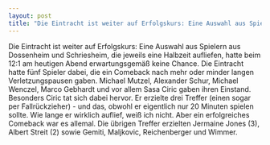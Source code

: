 ```yaml
---
layout: post
title: "Die Eintracht ist weiter auf Erfolgskurs: Eine Auswahl aus Spielern aus Dossenheim und Schriesheim, die jeweils eine Halbzeit aufliefen, hatte beim 12:1 am heutigen Abend erwartungsgemäß keine Chance."
---
```


Die Eintracht ist weiter auf Erfolgskurs: Eine Auswahl aus Spielern aus Dossenheim und Schriesheim, die jeweils eine Halbzeit aufliefen, hatte beim 12:1 am heutigen Abend erwartungsgemäß keine Chance. Die Eintracht hatte fünf Spieler dabei, die ein Comeback nach mehr oder minder langen Verletzungspausen gaben. Michael Mutzel, Alexander Schur, Michael Wenczel, Marco Gebhardt und vor allem Sasa Ciric gaben ihren Einstand. Besonders Ciric tat sich dabei hervor. Er erzielte drei Treffer (einen sogar per Fallrückzieher) - und das, obwohl er eigentlich nur 20 Minuten spielen sollte. Wie lange er wirklich auflief, weiß ich nicht. Aber ein erfolgreiches Comeback war es allemal. Die übrigen Treffer erzielten Jermaine Jones (3), Albert Streit (2) sowie Gemiti, Maljkovic, Reichenberger und Wimmer.
